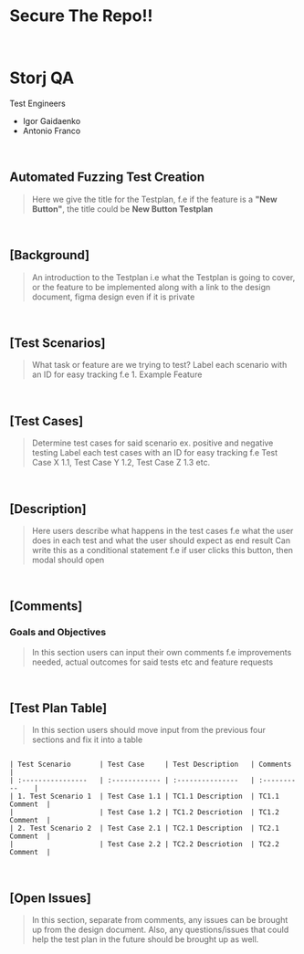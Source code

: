 
# Secure The Repo!!

&nbsp;

# **Storj QA**

Test Engineers
- Igor Gaidaenko
- Antonio Franco

&nbsp;

## Automated Fuzzing Test Creation
> Here we give the title for the Testplan, f.e if the feature is a **"New Button"**, the title could be **New Button Testplan**

&nbsp;

## [Background]
> An introduction to the Testplan i.e what the Testplan is going to cover, or the feature to be implemented along with a link to the design document, figma design even if it is private

&nbsp;

## [Test Scenarios]
>What task or feature are we trying to test?  Label each scenario with an ID for easy tracking f.e 1. Example Feature

&nbsp;

## [Test Cases]
>Determine test cases for said scenario ex. positive and negative testing
>Label each test cases with an ID for easy tracking f.e Test Case X 1.1,
>Test Case Y 1.2, Test Case Z 1.3 etc.

&nbsp;

## [Description]
> Here users describe what happens in the test cases f.e what the user does in each test and what the user should expect as end result
> Can write this as a conditional statement f.e if user clicks this button, then modal should open

&nbsp;

## [Comments]

### Goals and Objectives
> In this section users can input their own comments f.e improvements needed, actual outcomes for said tests etc and feature requests

&nbsp;

## [Test Plan Table]
> In this section users should move input from the previous four sections and fix it into a table 

```

| Test Scenario       | Test Case     | Test Description   | Comments       |
| :----------------   | :------------ | :---------------   | :----------    |
| 1. Test Scenario 1  | Test Case 1.1 | TC1.1 Description  | TC1.1 Comment  |
|                     | Test Case 1.2 | TC1.2 Descriotion  | TC1.2 Comment  |
| 2. Test Scenario 2  | Test Case 2.1 | TC2.1 Description  | TC2.1 Comment  |
|                     | Test Case 2.2 | TC2.2 Descriotion  | TC2.2 Comment  |

```

&nbsp;

## [Open Issues]
> In this section, separate from comments, any issues can be brought up from the design document. Also, any questions/issues that could help the test plan in the future should be brought up as well.


